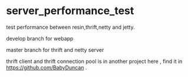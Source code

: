 server_performance_test
=======================

test performance between resin,thrift,netty and jetty.

develop branch for webapp

master branch for thrift and netty server

thrift client and thrift connection pool is in another project here , find it in https://github.com/BabyDuncan .
